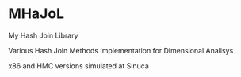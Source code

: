 # MHaJoL
My Hash Join Library

Various Hash Join Methods Implementation for Dimensional Analisys

x86 and HMC versions simulated at Sinuca

